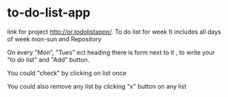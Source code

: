 # to-do-list-app 
link for project  http://pr.todolistappp/.
To do list for week
It includes all days of week mon-sun and Repository

On every "Mon", "Tues" ect heading there is form  next to it , to write your "to do list" and "Add" button.

You could "check" by clicking on list once

You could also remove any list by clicking "x" button on any list

